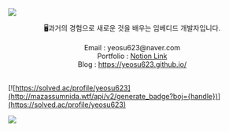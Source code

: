 <img src="https://capsule-render.vercel.app/api?&type=waving&color=timeAuto&height=180&section=header&text=yeosu623's%20playground&fontSize=50&animation=fadeIn&fontAlignY=45" />
  </p>
<div align='center'> 🖥과거의 경험으로 새로운 것을 배우는 임베디드 개발자입니다.</div>
<br>
<div align='center'> Email : yeosu623@naver.com</div>
<div align='center'> Portfolio : <a href="https://www.notion.so/Ctrl-Z-1a9979308de280589ad0c1b5ebb337c5">Notion Link</a></div>
<div align='center'> Blog : <a href="https://yeosu623.github.io/">https://yeosu623.github.io/</a></div>
<br>

[![https://solved.ac/profile/yeosu623](http://mazassumnida.wtf/api/v2/generate_badge?boj={handle})](https://solved.ac/profile/yeosu623)

<img src="https://capsule-render.vercel.app/api?type=waving&color=auto&height=100&section=footer" />
